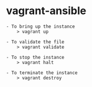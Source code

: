 # vagrant-ansible

    - To bring up the instance
        > vagrant up
    
    - To validate the file
        > vagrant validate
    
    - To stop the instance
        > vagrant halt
    
    - To terminate the instance
        > vagrant destroy